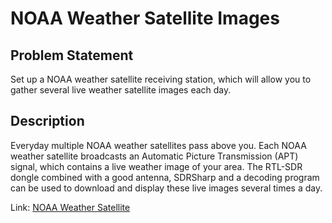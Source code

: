 # NOAA Weather Satellite Images
## Problem Statement
Set up a NOAA weather satellite receiving station, which will allow you to gather several live weather satellite images each day.
## Description
Everyday multiple NOAA weather satellites pass above you. Each NOAA weather satellite broadcasts an Automatic Picture Transmission (APT) signal, which contains a live weather image of your area. The RTL-SDR dongle combined with a good antenna, SDRSharp and a decoding program can be used to download and display these live images several times a day.

Link: [NOAA Weather Satellite](https://www.rtl-sdr.com/rtl-sdr-tutorial-receiving-noaa-weather-satellite-images/)
